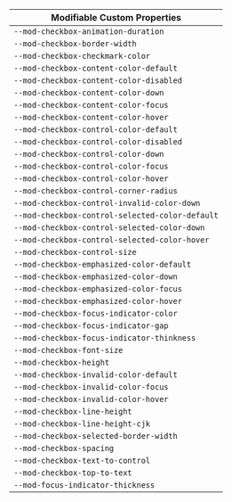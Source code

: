 | Modifiable Custom Properties                    |
| ----------------------------------------------- |
| `--mod-checkbox-animation-duration`             |
| `--mod-checkbox-border-width`                   |
| `--mod-checkbox-checkmark-color`                |
| `--mod-checkbox-content-color-default`          |
| `--mod-checkbox-content-color-disabled`         |
| `--mod-checkbox-content-color-down`             |
| `--mod-checkbox-content-color-focus`            |
| `--mod-checkbox-content-color-hover`            |
| `--mod-checkbox-control-color-default`          |
| `--mod-checkbox-control-color-disabled`         |
| `--mod-checkbox-control-color-down`             |
| `--mod-checkbox-control-color-focus`            |
| `--mod-checkbox-control-color-hover`            |
| `--mod-checkbox-control-corner-radius`          |
| `--mod-checkbox-control-invalid-color-down`     |
| `--mod-checkbox-control-selected-color-default` |
| `--mod-checkbox-control-selected-color-down`    |
| `--mod-checkbox-control-selected-color-hover`   |
| `--mod-checkbox-control-size`                   |
| `--mod-checkbox-emphasized-color-default`       |
| `--mod-checkbox-emphasized-color-down`          |
| `--mod-checkbox-emphasized-color-focus`         |
| `--mod-checkbox-emphasized-color-hover`         |
| `--mod-checkbox-focus-indicator-color`          |
| `--mod-checkbox-focus-indicator-gap`            |
| `--mod-checkbox-focus-indicator-thinkness`      |
| `--mod-checkbox-font-size`                      |
| `--mod-checkbox-height`                         |
| `--mod-checkbox-invalid-color-default`          |
| `--mod-checkbox-invalid-color-focus`            |
| `--mod-checkbox-invalid-color-hover`            |
| `--mod-checkbox-line-height`                    |
| `--mod-checkbox-line-height-cjk`                |
| `--mod-checkbox-selected-border-width`          |
| `--mod-checkbox-spacing`                        |
| `--mod-checkbox-text-to-control`                |
| `--mod-checkbox-top-to-text`                    |
| `--mod-focus-indicator-thickness`               |
